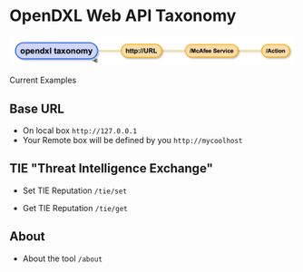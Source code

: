 # OpenDXL Web API Taxonomy

![Taxonomy](./images/taxonomy.jpg)

Current Examples

## Base URL
* On local box ```http://127.0.0.1```
* Your Remote box will be defined by you ```http://mycoolhost```

## TIE "Threat Intelligence Exchange"
* Set TIE Reputation
```/tie/set```

* Get TIE Reputation
```/tie/get```

## About
* About the tool ```/about```
